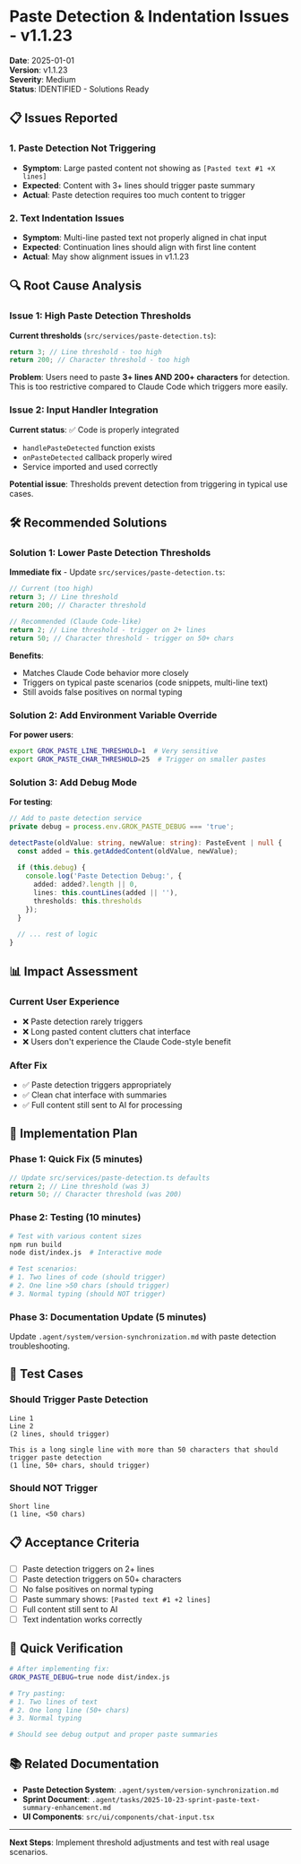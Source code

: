 # Paste Detection & Indentation Issues - v1.1.23

**Date**: 2025-01-01  
**Version**: v1.1.23  
**Severity**: Medium  
**Status**: IDENTIFIED - Solutions Ready

## 📋 Issues Reported

### 1. **Paste Detection Not Triggering**
- **Symptom**: Large pasted content not showing as `[Pasted text #1 +X lines]`
- **Expected**: Content with 3+ lines should trigger paste summary
- **Actual**: Paste detection requires too much content to trigger

### 2. **Text Indentation Issues**  
- **Symptom**: Multi-line pasted text not properly aligned in chat input
- **Expected**: Continuation lines should align with first line content
- **Actual**: May show alignment issues in v1.1.23

## 🔍 Root Cause Analysis

### **Issue 1: High Paste Detection Thresholds**

**Current thresholds** (`src/services/paste-detection.ts`):
```typescript
return 3; // Line threshold - too high
return 200; // Character threshold - too high
```

**Problem**: Users need to paste **3+ lines AND 200+ characters** for detection. This is too restrictive compared to Claude Code which triggers more easily.

### **Issue 2: Input Handler Integration**

**Current status**: ✅ Code is properly integrated
- `handlePasteDetected` function exists
- `onPasteDetected` callback properly wired
- Service imported and used correctly

**Potential issue**: Thresholds prevent detection from triggering in typical use cases.

## 🛠️ Recommended Solutions

### **Solution 1: Lower Paste Detection Thresholds**

**Immediate fix** - Update `src/services/paste-detection.ts`:

```typescript
// Current (too high)
return 3; // Line threshold
return 200; // Character threshold

// Recommended (Claude Code-like)
return 2; // Line threshold - trigger on 2+ lines
return 50; // Character threshold - trigger on 50+ chars
```

**Benefits**:
- Matches Claude Code behavior more closely
- Triggers on typical paste scenarios (code snippets, multi-line text)
- Still avoids false positives on normal typing

### **Solution 2: Add Environment Variable Override**

**For power users**:
```bash
export GROK_PASTE_LINE_THRESHOLD=1  # Very sensitive
export GROK_PASTE_CHAR_THRESHOLD=25  # Trigger on smaller pastes
```

### **Solution 3: Add Debug Mode**

**For testing**:
```typescript
// Add to paste detection service
private debug = process.env.GROK_PASTE_DEBUG === 'true';

detectPaste(oldValue: string, newValue: string): PasteEvent | null {
  const added = this.getAddedContent(oldValue, newValue);
  
  if (this.debug) {
    console.log('Paste Detection Debug:', {
      added: added?.length || 0,
      lines: this.countLines(added || ''),
      thresholds: this.thresholds
    });
  }
  
  // ... rest of logic
}
```

## 📊 Impact Assessment

### **Current User Experience**
- ❌ Paste detection rarely triggers
- ❌ Long pasted content clutters chat interface  
- ❌ Users don't experience the Claude Code-style benefit

### **After Fix**
- ✅ Paste detection triggers appropriately
- ✅ Clean chat interface with summaries
- ✅ Full content still sent to AI for processing

## 🚀 Implementation Plan

### **Phase 1: Quick Fix** (5 minutes)
```typescript
// Update src/services/paste-detection.ts defaults
return 2; // Line threshold (was 3)
return 50; // Character threshold (was 200)
```

### **Phase 2: Testing** (10 minutes)
```bash
# Test with various content sizes
npm run build
node dist/index.js  # Interactive mode

# Test scenarios:
# 1. Two lines of code (should trigger)
# 2. One line >50 chars (should trigger) 
# 3. Normal typing (should NOT trigger)
```

### **Phase 3: Documentation Update** (5 minutes)
Update `.agent/system/version-synchronization.md` with paste detection troubleshooting.

## 🧪 Test Cases

### **Should Trigger Paste Detection**
```
Line 1
Line 2
(2 lines, should trigger)
```

```
This is a long single line with more than 50 characters that should trigger paste detection
(1 line, 50+ chars, should trigger)
```

### **Should NOT Trigger**
```
Short line
(1 line, <50 chars)
```

## 📋 Acceptance Criteria

- [ ] Paste detection triggers on 2+ lines
- [ ] Paste detection triggers on 50+ characters  
- [ ] No false positives on normal typing
- [ ] Paste summary shows: `[Pasted text #1 +2 lines]`
- [ ] Full content still sent to AI
- [ ] Text indentation works correctly

## 🔧 Quick Verification

```bash
# After implementing fix:
GROK_PASTE_DEBUG=true node dist/index.js

# Try pasting:
# 1. Two lines of text
# 2. One long line (50+ chars)
# 3. Normal typing

# Should see debug output and proper paste summaries
```

## 📚 Related Documentation

- **Paste Detection System**: `.agent/system/version-synchronization.md`
- **Sprint Document**: `.agent/tasks/2025-10-23-sprint-paste-text-summary-enhancement.md`
- **UI Components**: `src/ui/components/chat-input.tsx`

---

**Next Steps**: Implement threshold adjustments and test with real usage scenarios.